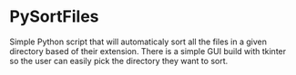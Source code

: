 # PySortFiles
Simple Python script that will automaticaly sort all the files in a given directory based of their extension.
There is a simple GUI build with tkinter so the user can easily pick the directory they want to sort.
